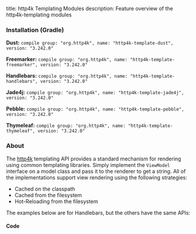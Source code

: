 title: http4k Templating Modules
description: Feature overview of the http4k-templating modules

### Installation (Gradle)
**Dust:** ```compile group: "org.http4k", name: "http4k-template-dust", version: "3.242.0"```

**Freemarker:** ```compile group: "org.http4k", name: "http4k-template-freemarker", version: "3.242.0"```

**Handlebars:** ```compile group: "org.http4k", name: "http4k-template-handlebars", version: "3.242.0"```

**Jade4j:** ```compile group: "org.http4k", name: "http4k-template-jade4j", version: "3.242.0"```

**Pebble:** ```compile group: "org.http4k", name: "http4k-template-pebble", version: "3.242.0"```

**Thymeleaf:** ```compile group: "org.http4k", name: "http4k-template-thymeleaf", version: "3.242.0"```

### About
The [http4k] templating API provides a standard mechanism for rendering using common templating libraries. Simply implement the `ViewModel` interface on a model class and pass it to the renderer to get a string. All of the implementations support view rendering using the following strategies:

* Cached on the classpath
* Cached from the filesystem
* Hot-Reloading from the filesystem

The examples below are for Handlebars, but the others have the same APIs:

#### Code  [<img class="octocat"/>](https://github.com/http4k/http4k/blob/master/src/docs/guide/modules/templating/example.kt)

 <script src="https://gist-it.appspot.com/https://github.com/http4k/http4k/blob/master/src/docs/guide/modules/templating/example.kt"></script>

[http4k]: https://http4k.org
